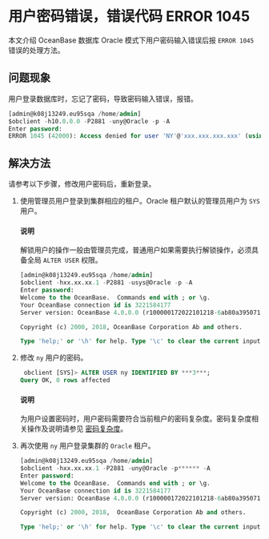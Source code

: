 # 用户密码错误，错误代码 ERROR 1045

本文介绍 OceanBase 数据库 Oracle 模式下用户密码输入错误后报 `ERROR 1045` 错误的处理方法。

## 问题现象

用户登录数据库时，忘记了密码，导致密码输入错误，报错。

```sql
[admin@k08j13249.eu95sqa /home/admin]
$obclient -h10.0.0.0 -P2881 -uny@Oracle -p -A
Enter password:
ERROR 1045 (42000): Access denied for user 'NY'@'xxx.xxx.xxx.xxx' (using password: YES)
```

## 解决方法

请参考以下步骤，修改用户密码后，重新登录。

1. 使用管理员用户登录到集群相应的租户。Oracle 租户默认的管理员用户为 `SYS` 用户。

   <main id="notice" type='explain'>
     <h4>说明</h4>
     <p>解锁用户的操作一般由管理员完成，普通用户如果需要执行解锁操作，必须具备全局 <code>ALTER USER</code> 权限。</p>
   </main>

   ```sql
   [admin@k08j13249.eu95sqa /home/admin]
   $obclient -hxx.xx.xx.1 -P2881 -usys@Oracle -p -A
   Enter password:
   Welcome to the OceanBase.  Commands end with ; or \g.
   Your OceanBase connection id is 3221584177
   Server version: OceanBase 4.0.0.0 (r100000172022101218-6ab80a3950710941946c004d805fcfded7a4aa2c) (Built Oct 12 2022 18:43:39)

   Copyright (c) 2000, 2018, OceanBase Corporation Ab and others.

   Type 'help;' or '\h' for help. Type '\c' to clear the current input statement.
   ```

2. 修改 `ny` 用户的密码。

   ```sql
    obclient [SYS]> ALTER USER ny IDENTIFIED BY ***3***;
   Query OK, 0 rows affected
   ```

   <main id="notice" type='explain'>
     <h4>说明</h4>
     <p>为用户设置密码时，用户密码需要符合当前租户的密码复杂度。密码复杂度相关操作及说明请参见 <a href="../../../../600.manage/500.security-and-permissions/200.identification-and-authentication/200.identification-and-authentication-of-oracle-mode/200.password-complexity-of-oracle-mode.md">密码复杂度</a>。</p>
   </main>

3. 再次使用 `ny` 用户登录集群的 `Oracle` 租户。

   ```sql
   [admin@k08j13249.eu95sqa /home/admin]
   $obclient -hxx.xx.xx.1 -P2881 -uny@Oracle -p****** -A
   Enter password:
   Welcome to the OceanBase.  Commands end with ; or \g.
   Your OceanBase connection id is 3221584177
   Server version: OceanBase 4.0.0.0 (r100000172022101218-6ab80a3950710941946c004d805fcfded7a4aa2c) (Built Oct 12 2022 18:43:39)

   Copyright (c) 2000, 2018,  OceanBase Corporation Ab and others.

   Type 'help;' or '\h' for help. Type '\c' to clear the current input statement.
   ```
